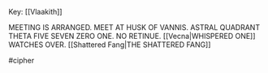 Key: [[Vlaakith]]

MEETING IS ARRANGED.
MEET AT HUSK OF VANNIS.
ASTRAL QUADRANT THETA FIVE SEVEN ZERO ONE.
NO RETINUE.
[[Vecna|WHISPERED ONE]] WATCHES OVER.
[[Shattered Fang|THE SHATTERED FANG]]

#cipher